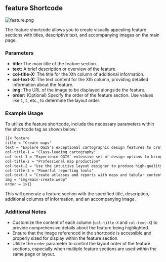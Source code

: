 ## feature Shortcode

![feature.png](img/feature.png)

The feature shortcode allows you to create visually appealing feature sections with titles, descriptive text, and accompanying images on the main page. 


### Parameters

- **title:** The main title of the feature section.
- **text:** A brief description or overview of the feature.
- **col-title-X:** The title for the Xth column of additional information.
- **col-text-X:** The text content for the Xth column, providing detailed information about the feature.
- **img:** The URL of the image to be displayed alongside the feature.
- **order:** (Optional) Specify the order of the feature section. Use values like `1`, `2`, etc., to determine the layout order.

### Example Usage

To utilize the feature shortcode, include the necessary parameters within the shortcode tag as shown below:

```html
{{< feature
title = "Create maps"
text = "Explore QGIS's exceptional cartographic design features to craft outstanding maps for desktop, mobile, cloud, and print media"
col-title-1 = "Class-leading cartography"
col-text-1 = "Experience QGIS' extensive set of design options to bring"
col-title-2 = "Professional map production"
col-text-2 = "Use the intuitive layout designer to produce high-quality, large-format print maps."
col-title-3 = "Powerful reporting tools"
col-text-3 = "Create atlasses and reports with maps and tabular content."
img = "img/main-create.webp"
order = 1>}}
```

This will generate a feature section with the specified title, description, additional columns of information, and an accompanying image.

### Additional Notes

- Customize the content of each column (`col-title-X` and `col-text-X`) to provide comprehensive details about the feature being highlighted.
- Ensure that the image referenced in the shortcode is accessible and properly sized for display within the feature section.
- Utilize the `order` parameter to control the layout order of the feature sections, especially when multiple feature sections are used within the same page or layout.